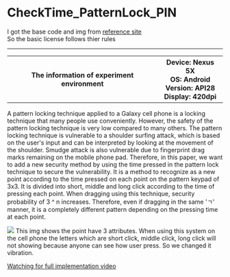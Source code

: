 # CheckTime_PatternLock_PIN

I got the base code and img from <a href="https://github.com/aritraroy/PatternLockView" target="_blank">reference site</a> <br>
So the basic license follows thier rules <br>

<hr>
<div style="text-align:center">
 <table style="width:100%">
  <tr>
   <th>The information of experiment environment</th>
    <th>
    Device: Nexus 5X<br>
    OS: Android<br>
    Version: API28<br>
    Display: 420dpi<br></th>
  </tr>
 </table>
</div>

A pattern locking technique applied to a Galaxy cell phone is a locking technique that many people use conveniently. However, the safety of the pattern locking technique is very low compared to many others. The pattern locking technique is vulnerable to a shoulder surfing attack, which is based on the user's input and can be interpreted by looking at the movement of the shoulder. Smudge attack is also vulnerable due to fingerprint drag marks remaining on the mobile phone pad. Therefore, in this paper, we want to add a new security method by using the time pressed in the pattern lock technique to secure the vulnerability. It is a method to recognize as a new point according to the time pressed on each point on the pattern keypad of 3x3. It is divided into short, middle and long click according to the time of pressing each point. When dragging using this technique, security probability of 3 ^ n increases. Therefore, even if dragging in the same 'ㄱ' manner, it is a completely different pattern depending on the pressing time at each point.
<br>

<img src="https://github.com/kyu-h/PressTime_PatternLock_PIN/blob/master/img/img.JPG">
This img shows the point have 3 attributes. When using this system on the cell phone the letters which are short click, middle click, long click will not showing because anyone can see how user press. So we changed it vibration. <br>

 <a href="https://youtu.be/OEOkHHQPTgA" target="_blank">Watching for full implementation video</a> <br>


